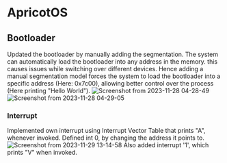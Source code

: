 # ApricotOS

## Bootloader
Updated the bootloader by manually adding the segmentation. The system can automatically load the bootloader into any address in the memory. this causes issues while switching over different devices.
Hence adding a manual segmentation model forces the system to load the bootloader into a specific address (Here: 0x7c00), allowing better control over the process (Here printing "Hello World").
![Screenshot from 2023-11-28 04-28-49](https://github.com/abid-sayyad/ApricotOS/assets/49099853/ad4777c8-b360-4af9-a4bc-830c06bb16c6)
![Screenshot from 2023-11-28 04-29-05](https://github.com/abid-sayyad/ApricotOS/assets/49099853/33f11404-528e-4502-a99c-95f8e9513441)

### Interrupt
Implemented own interrupt using Interrupt Vector Table that prints "A", whenever invoked. Defined int 0, by changing the address it points to.
![Screenshot from 2023-11-29 13-14-58](https://github.com/abid-sayyad/ApricotOS/assets/49099853/3a0e11a5-2286-4330-ac6a-b95b6add951f)
Also added interrupt '1', which prints "V" when invoked.
